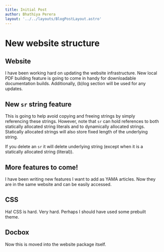 ```yaml
---
title: Initial Post
author: Bhathiya Perera
layout: '../../layouts/BlogPostLayout.astro'
---
```


# New website structure

## Website

I have been working hard on updating the website infrastructure. New local PDF building feature is going to come in handy for downloadable documentation builds.
Additionally, (b)log section will be used for any updates.

## New `sr` string feature

This is going to help avoid copying and freeing strings by simply referencing these strings. However, note that `sr` can hold references to both statically allocated string literals and to dynamically allocated strings. Statically allocated strings will also store fixed length of the underlying string.

If you delete an `sr` it will delete underlying string (except when it is a statically allocated string (literal)).

## More features to come!

I have been writing new features I want to add as YAMA articles. Now they are in the same website and can be easily accessed.

## CSS

Ha! CSS is hard. Very hard. Perhaps I should have used some prebuilt theme.

## Docbox

Now this is moved into the website package itself.
